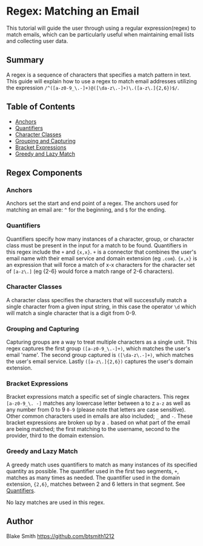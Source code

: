 # Regex: Matching an Email

This tutorial will guide the user through using a regular expression(regex) to match emails, which can be particularly useful when maintaining email lists and collecting user data.

## Summary

A regex is a sequence of characters that specifies a match pattern in text. This guide will explain how to use a regex to match email addresses utilizing the expression `/^([a-z0-9_\.-]+)@([\da-z\.-]+)\.([a-z\.]{2,6})$/`.

## Table of Contents

- [Anchors](#anchors)
- [Quantifiers](#quantifiers)
- [Character Classes](#character-classes)
- [Grouping and Capturing](#grouping-and-capturing)
- [Bracket Expressions](#bracket-expressions)
- [Greedy and Lazy Match](#greedy-and-lazy-match)

## Regex Components

### Anchors

Anchors set the start and end point of a regex. The anchors used for matching an email are: `^` for the beginning, and `$` for the ending.

### Quantifiers

Quantifiers specify how many instances of a character, group, or character class must be present in the input for a match to be found. Quantifiers in this regex include the `+` and `{x,x}`. `+` is a connector that combines the user's email name with their email service and domain extension (eg `.com`). `{x,x}` is an expression that will force a match of x-x characters for the character set of `[a-z\.]` (eg {2-6} would force a match range of 2-6 characters).

### Character Classes

A character class specifies the characters that will successfully match a single character from a given input string, in this case the operator `\d` which will match a single character that is a digit from 0-9.

### Grouping and Capturing

Capturing groups are a way to treat multiple characters as a single unit. This regex captures the first group `([a-z0-9_\.-]+)`, which matches the user's email 'name'. The second group captured is `([\da-z\.-]+)`, which matches the user's email service. Lastly `([a-z\.]{2,6})` captures the user's domain extension.

### Bracket Expressions

Bracket expressions match a specific set of single characters. This regex `[a-z0-9_\. -]` matches any lowercase letter between a to z `a-z` as well as any number from 0 to 9 `0-9` (please note that letters are case sensitive). Other common characters used in emails are also included; `_` and `-`.
These bracket expressions are broken up by a `.` based on what part of the email are being matched; the first matching to the username, second to the provider, third to the domain extension.

### Greedy and Lazy Match

A greedy match uses quantifiers to match as many instances of its specified quantity as possible. The quantifier used in the first two segments, `+`, matches as many times as needed. The quantifier used in the domain extension, `{2,6}`, matches between 2 and 6 letters in that segment. See [Quantifiers](#quantifiers).

No lazy matches are used in this regex.

## Author

Blake Smith https://github.com/btsmith1212
